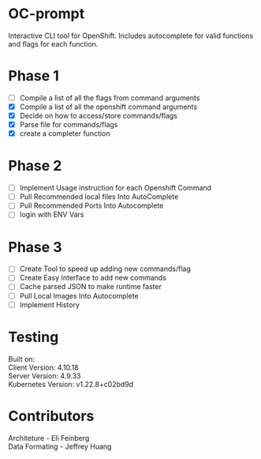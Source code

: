 # OC-prompt
Interactive CLI tool for OpenShift. Includes autocomplete for valid functions and flags for each function.

# Phase 1 
- [ ] Compile a list of all the flags from command arguments
- [x] Compile a list of all the openshift command arguments
- [x] Decide on how to access/store commands/flags
- [x] Parse file for commands/flags 
- [x] create a completer function
# Phase 2
- [ ] Implement Usage instruction for each Openshift Command
- [ ] Pull Recommended local files Into AutoComplete
- [ ] Pull Recommended Ports Into Autocomplete
- [ ] login with ENV Vars

# Phase 3
- [ ] Create Tool to speed up adding new commands/flag
- [ ] Create Easy Interface to add new commands
- [ ] Cache parsed JSON to make runtime faster
- [ ] Pull Local Images Into Autocomplete
- [ ] Implement History

# Testing
Built on: <br />
        Client Version: 4.10.18 <br />
        Server Version: 4.9.33 <br />
        Kubernetes Version: v1.22.8+c02bd9d <br />

# Contributors
Architeture - Eli Feinberg <br />
Data Formating - Jeffrey Huang <br />
